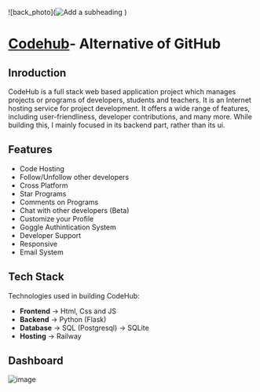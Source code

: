 ![back_photo](![Add a subheading](https://github.com/Kamalkoranga/CodeHub/assets/83089446/b703937f-f33e-41fc-bd93-259900d914e6)
)

# [Codehub](https://codehub.onrender.com)- Alternative of GitHub

## Inroduction
CodeHub is a full stack web based application project which manages projects or programs of developers, students and teachers. It is an Internet hosting service for project development. It offers a wide range of features, including user-friendliness, developer contributions, and many more. While building this, I mainly focused in its backend part, rather than its ui.

## Features
- Code Hosting
- Follow/Unfollow other developers
- Cross Platform
- Star Programs
- Comments on Programs
- Chat with other developers (Beta)
- Customize your Profile
- Goggle Authintication System
- Developer Support
- Responsive
- Email System

## Tech Stack
Technologies used in building CodeHub:

- **Frontend** -> Html, Css and JS
- **Backend** -> Python (Flask)
- **Database** -> SQL (Postgresql) -> SQLite
- **Hosting** -> Railway

## Dashboard
![image](https://github.com/Kamalkoranga/CodeHub/assets/83089446/45cb6b24-156d-41ab-b996-745c59282baa)
